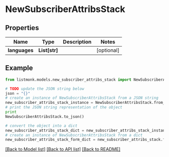 # NewSubscriberAttribsStack


## Properties
Name | Type | Description | Notes
------------ | ------------- | ------------- | -------------
**languages** | **List[str]** |  | [optional] 

## Example

```python
from listmonk.models.new_subscriber_attribs_stack import NewSubscriberAttribsStack

# TODO update the JSON string below
json = "{}"
# create an instance of NewSubscriberAttribsStack from a JSON string
new_subscriber_attribs_stack_instance = NewSubscriberAttribsStack.from_json(json)
# print the JSON string representation of the object
print
NewSubscriberAttribsStack.to_json()

# convert the object into a dict
new_subscriber_attribs_stack_dict = new_subscriber_attribs_stack_instance.to_dict()
# create an instance of NewSubscriberAttribsStack from a dict
new_subscriber_attribs_stack_form_dict = new_subscriber_attribs_stack.from_dict(new_subscriber_attribs_stack_dict)
```
[[Back to Model list]](../README.md#documentation-for-models) [[Back to API list]](../README.md#documentation-for-api-endpoints) [[Back to README]](../README.md)


